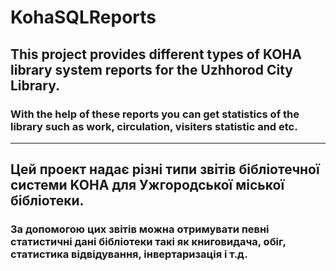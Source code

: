 # KohaSQLReports

## This project provides different types of KOHA library system reports for the Uzhhorod City Library.
### With the help of these reports you can get statistics of the library such as work, circulation, visiters statistic and etc.
-----------------

## Цей проект надає різні типи звітів бібліотечної системи KOHA для Ужгородської міської бібліотеки. 
### За допомогою цих звітів можна отримувати певні статистичні дані бібліотеки такі як книговидача, обіг, статистика відвідування, інвертаризація і т.д.
